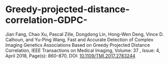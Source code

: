 # Greedy-projected-distance-correlation-GDPC-

Jian Fang, Chao Xu, Pascal Zille, Dongdong Lin, Hong-Wen Deng, Vince D. Calhoun, and Yu-Ping Wang, Fast and Accurate Detection of Complex Imaging Genetics Associations Based on Greedy Projected Distance Correlation, IEEE Transactions on Medical Imaging, Volume: 37 , Issue: 4, April 2018, Page(s): 860-870, DOI: [10.1109/TMI.2017.2783244](https://ieeexplore.ieee.org/document/8194926)
